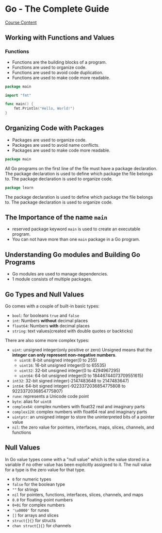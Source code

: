 # Go - The Complete Guide

[Course Content](https://www.udemy.com/course/go-the-complete-guide)

## Working with Functions and Values

### Functions

- Functions are the building blocks of a program.
- Functions are used to organize code.
- Functions are used to avoid code duplication.
- Functions are used to make code more readable.

```go
package main

import "fmt"

func main() {
    fmt.Println("Hello, World!")
}
```

## Organizing Code with Packages

- Packages are used to organize code.
- Packages are used to avoid name conflicts.
- Packages are used to make code more readable.

```go
package main
```

All Go programs on the first line of the file must have a package declaration. The package declaration is used to define which package the file belongs to. The package declaration is used to organize code.

```go
package learn
```

The package declaration is used to define which package the file belongs to. The package declaration is used to organize code.

## The Importance of the name `main`

- reserved package keyword `main` is used to create an executable program.
- You can not have more than one `main` package in a Go program.

## Understanding Go modules and Building Go Programs

- Go modules are used to manage dependencies.
- 1 module consists of multiple packages.

## Go Types and Null Values

Go comes with a couple of built-in basic types:

- `bool`: for booleans `true` and `false`
- `int`: Numbers **without** decimal places
- `float64`: Numbers **with** decimal places
- `string`: text values(created with double quotes or backticks)

There are also some more complex types:

- `uint`: unsigned integer(only positive or zero) Unsigned means that the **integer can only represent non-negative numbers**.
  - `uint8`: 8-bit unsigned integer(0 to 255)
  - `uint16`: 16-bit unsigned integer(0 to 65535)
  - `uint32`: 32-bit unsigned integer(0 to 4294967295)
  - `uint64`: 64-bit unsigned integer(0 to 18446744073709551615)
- `int32`: 32-bit signed integer(-2147483648 to 2147483647)
- `int64`: 64-bit signed integer(-9223372036854775808 to 9223372036854775807)
- `rune`: represents a Unicode code point
- `byte`: alias for `uint8`
- `complex64`: complex numbers with float32 real and imaginary parts
- `complex128`: complex numbers with float64 real and imaginary parts
- `uintptr`: an unsigned integer to store the uninterpreted bits of a pointer value
- `nil`: the zero value for pointers, interfaces, maps, slices, channels, and functions

## Null Values

In Go value types come with a "null value" which is the value stored in a variable if no other value has been explicitly assigned to it. The null value for a type is the zero value for that type.

- `0` for numeric types
- `false` for the boolean type
- `""` for strings
- `nil` for pointers, functions, interfaces, slices, channels, and maps
- `0.0` for floating-point numbers
- `0+0i` for complex numbers
- `'\u0000'` for runes
- `[]` for arrays and slices
- `struct{}{}` for structs
- `chan struct{}{}` for channels
